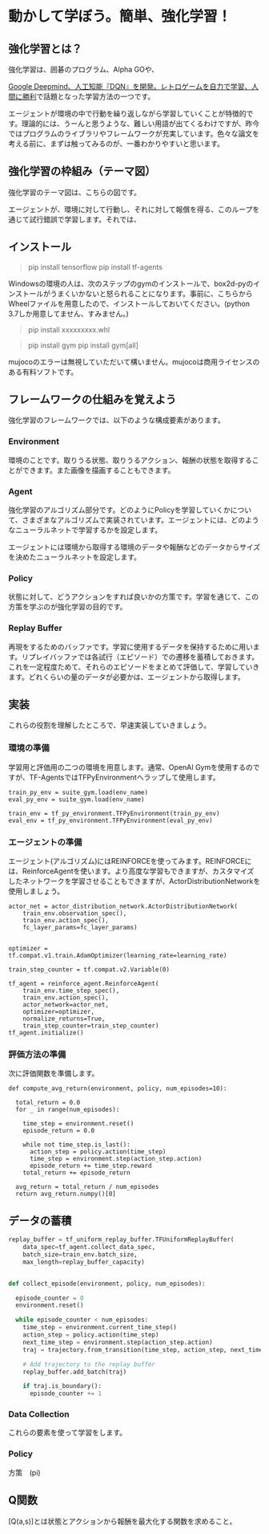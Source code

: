 # 動かして学ぼう。簡単、強化学習！

## 強化学習とは？

強化学習は、囲碁のプログラム、Alpha GOや、

[Google Deepmind、人工知能『DQN』を開発。レトロゲームを自力で学習、人間に勝利](https://japanese.engadget.com/2015/02/26/google-deepmind-dqn/)で話題となった学習方法の一つです。

エージェントが環境の中で行動を繰り返しながら学習していくことが特徴的です。理論的には、うーんと思うような、難しい用語が出てくるわけですが、昨今ではプログラムのライブラリやフレームワークが充実しています。色々な論文を考える前に、まずは触ってみるのが、一番わかりやすいと思います。

## 強化学習の枠組み（テーマ図）

強化学習のテーマ図は、こちらの図です。

エージェントが、環境に対して行動し、それに対して報償を得る、このループを通じて試行錯誤で学習します。それでは、

## インストール

>pip install tensorflow
>pip install tf-agents


Windowsの環境の人は、次のステップのgymのインストールで、box2d-pyのインストールがうまくいかないと怒られることになります。事前に、こちらからWheelファイルを用意したので、インストールしておいてください。(python 3.7しか用意してません、すみません。)

>pip install xxxxxxxxx.whl


>pip install gym
>pip install gym[all]

mujocoのエラーは無視していただいて構いません。mujocoは商用ライセンスのある有料ソフトです。

## フレームワークの仕組みを覚えよう

強化学習のフレームワークでは、以下のような構成要素があります。

### Environment

環境のことです。取りうる状態、取りうるアクション、報酬の状態を取得することができます。また画像を描画することもできます。

### Agent

強化学習のアルゴリズム部分です。どのようにPolicyを学習していくかについて、さまざまなアルゴリズムで実装されています。エージェントには、どのようなニューラルネットで学習するかを設定します。

エージェントには環境から取得する環境のデータや報酬などのデータからサイズを決めたニューラルネットを設定します。

### Policy

状態に対して、どうアクションをすれば良いかの方策です。学習を通じて、この方策を学ぶのが強化学習の目的です。

### Replay Buffer

再現をするためのバッファです。学習に使用するデータを保持するために用います。リプレイバッファでは各試行（エピソード）での遷移を蓄積しておきます。これを一定程度ためて、それらのエピソードをまとめて評価して、学習していきます。どれくらいの量のデータが必要かは、エージェントから取得します。

## 実装

これらの役割を理解したところで、早速実装していきましょう。

### 環境の準備

学習用と評価用の二つの環境を用意します。通常、OpenAI Gymを使用するのですが、TF-AgentsではTFPyEnvironmentへラップして使用します。

```
train_py_env = suite_gym.load(env_name)
eval_py_env = suite_gym.load(env_name)

train_env = tf_py_environment.TFPyEnvironment(train_py_env)
eval_env = tf_py_environment.TFPyEnvironment(eval_py_env)
```

### エージェントの準備

エージェント(アルゴリズム)にはREINFORCEを使ってみます。REINFORCEには、ReinforceAgentを使います。より高度な学習もできますが、カスタマイズしたネットワークを学習させることもできますが、ActorDistributionNetworkを使用しましょう。

```
actor_net = actor_distribution_network.ActorDistributionNetwork(
    train_env.observation_spec(),
    train_env.action_spec(),
    fc_layer_params=fc_layer_params)


optimizer = tf.compat.v1.train.AdamOptimizer(learning_rate=learning_rate)

train_step_counter = tf.compat.v2.Variable(0)

tf_agent = reinforce_agent.ReinforceAgent(
    train_env.time_step_spec(),
    train_env.action_spec(),
    actor_network=actor_net,
    optimizer=optimizer,
    normalize_returns=True,
    train_step_counter=train_step_counter)
tf_agent.initialize()

```

### 評価方法の準備

次に評価関数を準備します。

```
def compute_avg_return(environment, policy, num_episodes=10):

  total_return = 0.0
  for _ in range(num_episodes):

    time_step = environment.reset()
    episode_return = 0.0

    while not time_step.is_last():
      action_step = policy.action(time_step)
      time_step = environment.step(action_step.action)
      episode_return += time_step.reward
    total_return += episode_return

  avg_return = total_return / num_episodes
  return avg_return.numpy()[0]
```


## データの蓄積

```python
replay_buffer = tf_uniform_replay_buffer.TFUniformReplayBuffer(
    data_spec=tf_agent.collect_data_spec,
    batch_size=train_env.batch_size,
    max_length=replay_buffer_capacity)


def collect_episode(environment, policy, num_episodes):

  episode_counter = 0
  environment.reset()

  while episode_counter < num_episodes:
    time_step = environment.current_time_step()
    action_step = policy.action(time_step)
    next_time_step = environment.step(action_step.action)
    traj = trajectory.from_transition(time_step, action_step, next_time_step)

    # Add trajectory to the replay buffer
    replay_buffer.add_batch(traj)

    if traj.is_boundary():
      episode_counter += 1

```

### Data Collection

これらの要素を使って学習をします。




### Policy

方策　\(pi\)

## Q関数

\[Q(a,s)\]とは状態とアクションから報酬を最大化する関数を求めること。

## 



